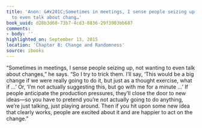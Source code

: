 ```yaml
---
title: 'Anon: &#x201C;Sometimes in meetings, I sense people seizing up, not wanting
  to even talk about chang…'
book_uuid: d28b3d60-73b7-4cd3-8836-29f3903bb687
comments:
- body: ''
highlighted_on: September 13, 2015
location: 'Chapter 8: Change and Randomness'
source: ibooks
---
```


&#x201C;Sometimes in meetings, I sense people seizing up, not wanting to even talk about changes,&#x201D; he says. &#x201C;So I try to trick them. I&#x2019;ll say, &#x2018;This would be a big change if we were really going to do it, but just as a thought exercise, what if &#x2026;&#x2019; Or, &#x2018;I&#x2019;m not actually suggesting this, but go with me for a minute &#x2026;&#x2019; If people anticipate the production pressures, they&#x2019;ll close the door to new ideas&#x2014;so you have to pretend you&#x2019;re not actually going to do anything, we&#x2019;re just talking, just playing around. Then if you hit upon some new idea that clearly works, people are excited about it and are happier to act on the change.&#x201D;